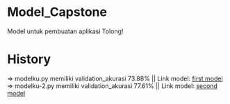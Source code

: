 # Model_Capstone
Model untuk pembuatan aplikasi Tolong!

# History
=> modelku.py memiliki validation_akurasi 73.88% ||
   Link model: [first model](https://drive.google.com/drive/folders/1LmyDdjciwL7uOATTv46VulE1uslI3HD5?usp=sharing)
=> modelku-2.py memiliki validation_akurasi 77.61% ||
   Link model: [second model](https://drive.google.com/drive/folders/1789x2TtEE5cGLoZECCCDMvm2BM6w9E2X?usp=sharing)
